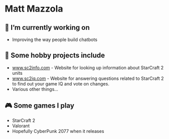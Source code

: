 # Matt Mazzola

## 🔭 I’m currently working on
- Improving the way people build chatbots

## 🌱 Some hobby projects include
- www.sc2info.com - Website for looking up information about StarCraft 2 units
- www.sc2iq.com - Website for answering questions related to StarCraft 2 to find out your game IQ and vote on changes.
- Various other things...

## 🎮 Some games I play
- StarCraft 2
- Valorant
- Hopefully CyberPunk 2077 when it releases
